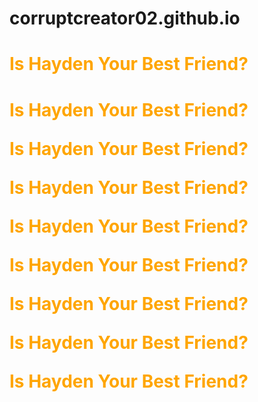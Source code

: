 # corruptcreator02.github.io

<h1 style="color: orange;">Is Hayden Your Best Friend?</p>
<h1 style="color: orange;">Is Hayden Your Best Friend?</p>
<p style="color: orange;">Is Hayden Your Best Friend?</p>
<p style="color: orange;">Is Hayden Your Best Friend?</p>
<p style="color: orange;">Is Hayden Your Best Friend?</p>
<p style="color: orange;">Is Hayden Your Best Friend?</p>
<p style="color: orange;">Is Hayden Your Best Friend?</p>
<p style="color: orange;">Is Hayden Your Best Friend?</p>
<p style="color: orange;">Is Hayden Your Best Friend?</p>


